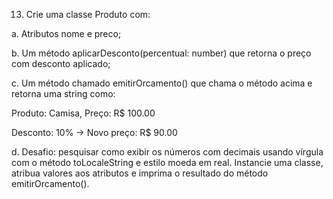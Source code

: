 13. Crie uma classe Produto com:

a. Atributos nome e preco;

b. Um método aplicarDesconto(percentual: number) que retorna o preço
com desconto aplicado;

c. Um método chamado emitirOrcamento() que chama o método acima e
retorna uma string como:

Produto: Camisa, Preço: R$ 100.00

Desconto: 10% → Novo preço: R$ 90.00

d. Desafio: pesquisar como exibir os números com decimais usando vírgula
com o método toLocaleString e estilo moeda em real.
Instancie uma classe, atribua valores aos atributos e imprima o resultado do
método emitirOrcamento().
